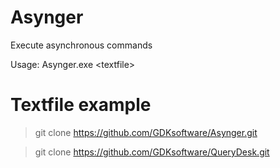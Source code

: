 # Asynger
Execute asynchronous commands

Usage: Asynger.exe \<textfile\>


# Textfile example

> git clone https://github.com/GDKsoftware/Asynger.git

> git clone https://github.com/GDKsoftware/QueryDesk.git
